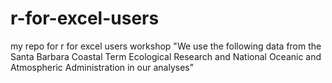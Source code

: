 # r-for-excel-users
my repo for r for excel users workshop
"We use the following data from the Santa Barbara Coastal Term Ecological Research and National  Oceanic and Atmospheric Administration in our analyses"